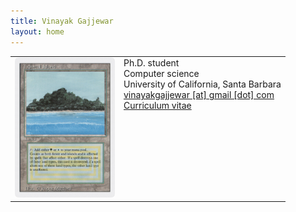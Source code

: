 ```yaml
---
title: Vinayak Gajjewar
layout: home
---
```


<table border="0" cellpadding="0">
  <td valign="top" style="min-width: 140px;">
    <img src="/assets/3ed-288-tropical-island.png" width="160">
  </td>
  <td valign="top">
    Ph.D. student<br />
    Computer science<br />
    University of California, Santa Barbara<br />
    <a href="mailo:vinayakgajjewar@gmail.com">vinayakgajjewar [at] gmail [dot] com</a><br />
    <a href="/assets/cv.pdf">Curriculum vitae</a>
  </td>
</table>
